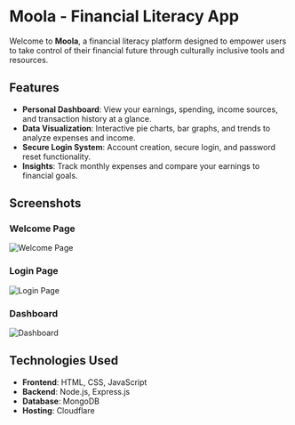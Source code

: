 # Moola - Financial Literacy App

Welcome to **Moola**, a financial literacy platform designed to empower users to take control of their financial future through culturally inclusive tools and resources.

## Features

- **Personal Dashboard**: View your earnings, spending, income sources, and transaction history at a glance.
- **Data Visualization**: Interactive pie charts, bar graphs, and trends to analyze expenses and income.
- **Secure Login System**: Account creation, secure login, and password reset functionality.
- **Insights**: Track monthly expenses and compare your earnings to financial goals.

## Screenshots

### Welcome Page
![Welcome Page](https://github.com/user-attachments/assets/1c3d121e-3097-41a5-8c00-3a5794257626)

### Login Page
![Login Page](https://github.com/user-attachments/assets/6dd38544-fe26-47e5-bc0c-343ac59f20b5)

### Dashboard
![Dashboard](https://github.com/user-attachments/assets/32186f2e-e4a6-43e2-8e35-776ea8015efc)


## Technologies Used

- **Frontend**: HTML, CSS, JavaScript
- **Backend**: Node.js, Express.js
- **Database**: MongoDB
- **Hosting**: Cloudflare
